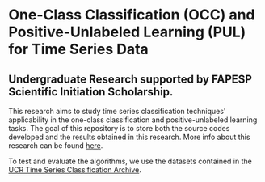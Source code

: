 # One-Class Classification (OCC) and Positive-Unlabeled Learning (PUL) for Time Series Data 

## Undergraduate Research supported by FAPESP Scientific Initiation Scholarship. <br/>

This research aims to study time series classification techniques' applicability in the one-class classification and positive-unlabeled learning tasks. The goal of this repository is to store both the source codes developed and the results obtained in this research. More info about this research can be found [here](https://bv.fapesp.br/en/bolsas/195139/one-class-classification-and-positive-unlabeled-learning-for-time-series-data/).

To test and evaluate the algorithms, we use the datasets contained in the [UCR Time Series Classification Archive](https://www.cs.ucr.edu/~eamonn/time_series_data_2018/).
